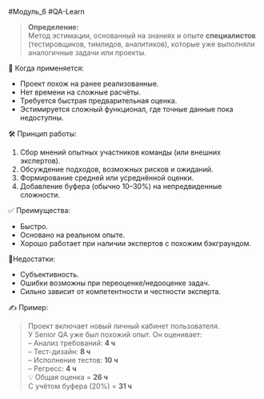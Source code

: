 #Модуль_6 #QA-Learn
> **Определение:**  
> Метод эстимации, основанный на знаниях и опыте **специалистов** (тестировщиков, тимлидов, аналитиков), которые уже выполняли аналогичные задачи или проекты.

📌 Когда применяется:
- Проект похож на ранее реализованные.
- Нет времени на сложные расчёты.
- Требуется быстрая предварительная оценка.
- Эстимируется сложный функционал, где точные данные пока недоступны.

🛠 Принцип работы:
1. Сбор мнений опытных участников команды (или внешних экспертов).
2. Обсуждение подходов, возможных рисков и ожиданий.
3. Формирование средней или усреднённой оценки.
4. Добавление буфера (обычно 10–30%) на непредвиденные сложности.

✅ Преимущества:
- Быстро.
- Основано на реальном опыте.
- Хорошо работает при наличии экспертов с похожим бэкграундом.

🚫Недостатки:
- Субъективность.
- Ошибки возможны при переоценке/недооценке задач.
- Сильно зависит от компетентности и честности эксперта.

✍️ Пример:
> Проект включает новый личный кабинет пользователя.  
> У Senior QA уже был похожий опыт. Он оценивает:  
> – Анализ требований: **4 ч**  
> – Тест-дизайн: **8 ч**  
> – Исполнение тестов: **10 ч**  
> – Регресс: **4 ч**  
> 💡 Общая оценка = **26 ч**  
> С учётом буфера (20%) = **31 ч**